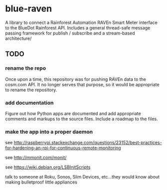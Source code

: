 # blue-raven

A library to connect a Rainforest Automation RAVEn Smart Meter
interface to the BlueDot Rainforest API.  Includes a general
thread-safe message passing framework for publish / subscribe and a
stream-based architecture/

## TODO

### rename the repo

Once upon a time, this repository was for pushing RAVEn data to the
cosm.com API.  It no longer serves that purpose, so it would be
appropriate to rename the repository.

### add documentation

Figure out how Python apps are documented and add appropriate comments
and markups to the source files.  Include a roadmap to the files.

### make the app into a proper daemon

see http://raspberrypi.stackexchange.com/questions/23152/best-practices-for-hardening-an-rpi-for-continuous-remote-monitoring

see http://mmonit.com/monit/

see https://wiki.debian.org/LSBInitScripts

talk to someone at Roku, Sonos, Slim Devices, etc...they would know
about making bulletproof little appliances
